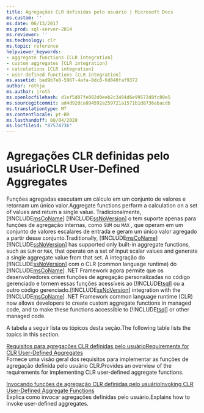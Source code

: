 ```yaml
---
title: Agregações CLR definidas pelo usuário | Microsoft Docs
ms.custom: ''
ms.date: 06/13/2017
ms.prod: sql-server-2014
ms.reviewer: ''
ms.technology: clr
ms.topic: reference
helpviewer_keywords:
- aggregate functions [CLR integration]
- custom aggregates [CLR integration]
- calculations [CLR integration]
- user-defined functions [CLR integration]
ms.assetid: bad9b7e8-5967-4afa-8dc8-6d840faf9372
author: rothja
ms.author: jroth
ms.openlocfilehash: d1ef5d07fe082d0eeb2c3484d6e99572d8fc80e5
ms.sourcegitcommit: ad4d92dce894592a259721a1571b1d8736abacdb
ms.translationtype: MT
ms.contentlocale: pt-BR
ms.lasthandoff: 08/04/2020
ms.locfileid: "87574736"
---
```

# <a name="clr-user-defined-aggregates"></a><span data-ttu-id="303f9-102">Agregações CLR definidas pelo usuário</span><span class="sxs-lookup"><span data-stu-id="303f9-102">CLR User-Defined Aggregates</span></span>
  <span data-ttu-id="303f9-103">Funções agregadas executam um cálculo em um conjunto de valores e retornam um único valor.</span><span class="sxs-lookup"><span data-stu-id="303f9-103">Aggregate functions perform a calculation on a set of values and return a single value.</span></span> <span data-ttu-id="303f9-104">Tradicionalmente, [!INCLUDE[msCoName](../../includes/msconame-md.md)] [!INCLUDE[ssNoVersion](../../includes/ssnoversion-md.md)] o tem suporte apenas para funções de agregação internas, como `SUM` ou `MAX` , que operam em um conjunto de valores escalares de entrada e geram um único valor agregado a partir desse conjunto.</span><span class="sxs-lookup"><span data-stu-id="303f9-104">Traditionally, [!INCLUDE[msCoName](../../includes/msconame-md.md)] [!INCLUDE[ssNoVersion](../../includes/ssnoversion-md.md)] has supported only built-in aggregate functions, such as `SUM` or `MAX`, that operate on a set of input scalar values and generate a single aggregate value from that set.</span></span> <span data-ttu-id="303f9-105">A integração do [!INCLUDE[ssNoVersion](../../includes/ssnoversion-md.md)] com o CLR (common language runtime) do [!INCLUDE[msCoName](../../includes/msconame-md.md)] .NET Framework agora permite que os desenvolvedores criem funções de agregação personalizadas no código gerenciado e tornem essas funções acessíveis ao [!INCLUDE[tsql](../../includes/tsql-md.md)] ou a outro código gerenciado.</span><span class="sxs-lookup"><span data-stu-id="303f9-105">[!INCLUDE[ssNoVersion](../../includes/ssnoversion-md.md)] integration with the [!INCLUDE[msCoName](../../includes/msconame-md.md)] .NET Framework common language runtime (CLR) now allows developers to create custom aggregate functions in managed code, and to make these functions accessible to [!INCLUDE[tsql](../../includes/tsql-md.md)] or other managed code.</span></span>  
  
 <span data-ttu-id="303f9-106">A tabela a seguir lista os tópicos desta seção.</span><span class="sxs-lookup"><span data-stu-id="303f9-106">The following table lists the topics in this section.</span></span>  
  
 [<span data-ttu-id="303f9-107">Requisitos para agregações CLR definidas pelo usuário</span><span class="sxs-lookup"><span data-stu-id="303f9-107">Requirements for CLR User-Defined Aggregates</span></span>](clr-user-defined-aggregates-requirements.md)  
 <span data-ttu-id="303f9-108">Fornece uma visão geral dos requisitos para implementar as funções de agregação definida pelo usuário CLR.</span><span class="sxs-lookup"><span data-stu-id="303f9-108">Provides an overview of the requirements for implementing CLR user-defined aggregate functions.</span></span>  
  
 [<span data-ttu-id="303f9-109">Invocando funções de agregação CLR definidas pelo usuário</span><span class="sxs-lookup"><span data-stu-id="303f9-109">Invoking CLR User-Defined Aggregate Functions</span></span>](clr-user-defined-aggregate-invoking-functions.md)  
 <span data-ttu-id="303f9-110">Explica como invocar agregações definidas pelo usuário.</span><span class="sxs-lookup"><span data-stu-id="303f9-110">Explains how to invoke user-defined aggregates.</span></span>  
  
  
